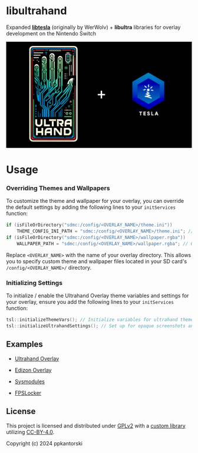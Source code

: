 # libultrahand
Expanded [**libtesla**](https://github.com/WerWolv/libtesla) (originally by WerWolv) + **libultra** libraries for overlay development on the Nintendo Switch

![libultrahand Logo](.pics/libultrahand.png)

# Usage
### Overriding Themes and Wallpapers

To customize the theme and wallpaper for your overlay, you can override the default settings by adding the following lines to your `initServices` function:

```cpp
if (isFileOrDirectory("sdmc:/config/<OVERLAY_NAME>/theme.ini"))
    THEME_CONFIG_INI_PATH = "sdmc:/config/<OVERLAY_NAME>/theme.ini"; // Override theme path (optional)
if (isFileOrDirectory("sdmc:/config/<OVERLAY_NAME>/wallpaper.rgba"))
    WALLPAPER_PATH = "sdmc:/config/<OVERLAY_NAME>/wallpaper.rgba"; // Override wallpaper path (optional)
```

Replace `<OVERLAY_NAME>` with the name of your overlay directory. This allows you to specify custom theme and wallpaper files located in your SD card's `/config/<OVERLAY_NAME>/` directory.


### Initializing Settings

To initialize / enable the Ultrahand Overlay theme variables and settings for your overlay, ensure you add the following lines to your `initServices` function:

```cpp
tsl::initializeThemeVars(); // Initialize variables for ultrahand themes
tsl::initializeUltrahandSettings(); // Set up for opaque screenshots and swipe-to-open functionality
```


## Examples
- [Ultrahand Overlay](https://github.com/ppkantorski/Ultrahand-Overlay)

- [Edizon Overlay](https://github.com/ppkantorski/EdiZon-Overlay)

- [Sysmodules](https://github.com/ppkantorski/ovl-sysmodules)

- [FPSLocker](https://github.com/ppkantorski/FPSLocker)

## License

This project is licensed and distributed under [GPLv2](LICENSE) with a [custom library](libultra) utilizing [CC-BY-4.0](SUB_LICENSE).

Copyright (c) 2024 ppkantorski
